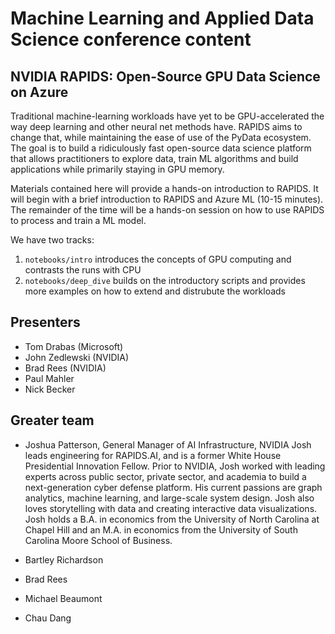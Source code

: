 # Machine Learning and Applied Data Science conference content
## NVIDIA RAPIDS: Open-Source GPU Data Science on Azure


Traditional machine-learning workloads have yet to be GPU-accelerated the way deep learning and other neural net methods have. RAPIDS aims to change that, while maintaining the ease of use of the PyData ecosystem. The goal is to build a ridiculously fast open-source data science platform that allows practitioners to explore data, train ML algorithms and build applications while primarily staying in GPU memory. 

Materials contained here will provide a hands-on introduction to RAPIDS. It will begin with a brief introduction to RAPIDS and Azure ML (10-15 minutes). The remainder of the time will be a hands-on session on how to use RAPIDS to process and train a ML model.

We have two tracks:

1. `notebooks/intro` introduces the concepts of GPU computing and contrasts the runs with CPU
2. `notebooks/deep_dive` builds on the introductory scripts and provides more examples on how to extend and distrubute the workloads

## Presenters
* Tom Drabas (Microsoft)
* John Zedlewski (NVIDIA)
* Brad Rees (NVIDIA)
* Paul Mahler 
* Nick Becker


## Greater team

* Joshua Patterson, General Manager of AI Infrastructure, NVIDIA Josh leads engineering for RAPIDS.AI, and is a former White House Presidential Innovation Fellow. Prior to NVIDIA, Josh worked with leading experts across public sector, private sector, and academia to build a next-generation cyber defense platform. His current passions are graph analytics, machine learning, and large-scale system design. Josh also loves storytelling with data and creating interactive data visualizations. Josh holds a B.A. in economics from the University of North Carolina at Chapel Hill and an M.A. in economics from the University of South Carolina Moore School of Business. 

* Bartley Richardson

* Brad Rees

* Michael Beaumont

* Chau Dang
